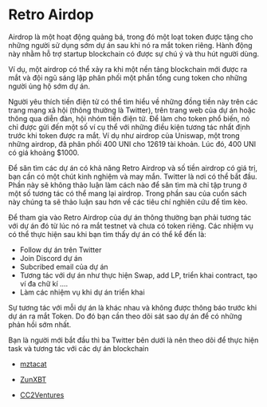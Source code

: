 # Retro Airdop

Airdrop là một hoạt động quảng bá, trong đó một loạt token được tặng cho những người sử dụng sớm dự án sau khi nó ra mắt token riêng. Hành động này nhằm hỗ trợ startup blockchain có được sự chú ý và thu hút người dùng.

Ví dụ, một airdrop có thể xảy ra khi một nền tảng blockchain mới được ra mắt và đội ngũ sáng lập phân phối một phần tổng cung token cho những người ủng hộ sớm dự án.

Người yêu thích tiền điện tử có thể tìm hiểu về những đồng tiền này trên các trang mạng xã hội (thông thường là Twitter), trên trang web của dự án hoặc thông qua diễn đàn, hội nhóm tiền điện tử. Để làm cho token phổ biến, nó chỉ được gửi đến một số ví cụ thể với những điều kiện tương tác nhất định trước khi token được ra mắt. Ví dụ như airdrop của Uniswap, một trong những airdrop, đã phân phối 400 UNI cho 12619 tài khoản. Lúc đó, 400 UNI có giá khoảng $1000.

Để săn tìm các dự án có khả năng Retro Airdrop và số tiền airdrop có giá trị, bạn cần có một chút kinh nghiệm và may mắn. Twitter là nơi có thể bắt đầu. Phần này sẽ không thảo luận làm cách nào để săn tìm mà chỉ tập trung ở một số tương tác có thể mang lại airdrop. Trong phần sau của cuốn sách này chúng ta sẽ thảo luận sau hơn về các tiêu chí nghiên cứu để tìm kèo.

Để tham gia vào Retro Airdrop của dự án thông thường bạn phải tương tác với dự án đó từ lúc nó ra mắt testnet và chưa có token riêng. Các nhiệm vụ có thể thực hiện sau khi bạn tìm thấy dự án có thể kể đến là:

- Follow dự án trên Twitter
- Join Discord dự án
- Subcribed email của dự án
- Tương tác với dự án như thực hiện Swap, add LP, triển khai contract, tạo ví đa chữ kí ....
- Làm các nhiệm vụ khi dự án triển khai

Sự tương tác với mỗi dự án là khác nhau và không được thông báo trước khi dự án ra mắt Token. Do đó bạn cần theo dõi sát sao dự án để có những phản hồi sớm nhất. 

Bạn là người mới bắt đầu thì ba Twitter bên dưới là nên theo dõi để thực hiện task và tương tác với các dự án blockchain

- [mztacat](https://x.com/mztacat)<base target="_blank">

- [ZunXBT](https://x.com/ZunXBT)<base target="_blank">

- [CC2Ventures](https://x.com/CC2Ventures)<base target="_blank">